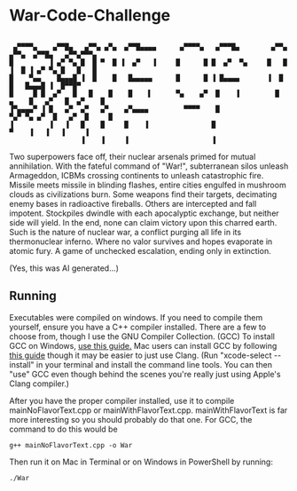 # War-Code-Challenge
```

 ▄▀▀▀▀▄    ▄▀▀█▄   ▄▀▀▄ ▄▀▄  ▄▀▀█▄▄▄▄      ▄▀▀▀▀▄   ▄▀▀▀█▄        ▄▀▀▄    ▄▀▀▄  ▄▀▀█▄   ▄▀▀▄▀▀▀▄ 
█         ▐ ▄▀ ▀▄ █  █ ▀  █ ▐  ▄▀   ▐     █      █ █  ▄▀  ▀▄     █   █    ▐  █ ▐ ▄▀ ▀▄ █   █   █ 
█    ▀▄▄    █▄▄▄█ ▐  █    █   █▄▄▄▄▄      █      █ ▐ █▄▄▄▄       ▐  █        █   █▄▄▄█ ▐  █▀▀█▀  
█     █ █  ▄▀   █   █    █    █    ▌      ▀▄    ▄▀  █    ▐         █   ▄    █   ▄▀   █  ▄▀    █  
▐▀▄▄▄▄▀ ▐ █   ▄▀  ▄▀   ▄▀    ▄▀▄▄▄▄         ▀▀▀▀    █               ▀▄▀ ▀▄ ▄▀  █   ▄▀  █     █   
▐         ▐   ▐   █    █     █    ▐                █                      ▀    ▐   ▐   ▐     ▐   
                  ▐    ▐     ▐                     ▐
```
Two superpowers face off, their nuclear arsenals primed for mutual annihilation. With the fateful command of "War!", subterranean silos unleash Armageddon, ICBMs crossing continents to unleash catastrophic fire. Missile meets missile in blinding flashes, entire cities engulfed in mushroom clouds as civilizations burn. Some weapons find their targets, decimating enemy bases in radioactive fireballs. Others are intercepted and fall impotent. Stockpiles dwindle with each apocalyptic exchange, but neither side will yield. In the end, none can claim victory upon this charred earth. Such is the nature of nuclear war, a conflict purging all life in its thermonuclear inferno. Where no valor survives and hopes evaporate in atomic fury. A game of unchecked escalation, ending only in extinction.

(Yes, this was AI generated...)
## Running
Executables were compiled on windows. If you need to compile them yourself, ensure you have a C++ compiler installed. There are a few to choose from, though I use the GNU Compiler Collection. (GCC) To install GCC on Windows, [use this guide.](https://dev.to/gamegods3/how-to-install-gcc-in-windows-10-the-easier-way-422j) Mac users can install GCC by following [this guide](https://osxdaily.com/2023/05/02/how-install-gcc-mac/) though it may be easier to just use Clang. (Run "xcode-select --install" in your terminal and install the command line tools. You can then "use" GCC even though behind the scenes you're really just using Apple's Clang compiler.)

After you have the proper compiler installed, use it to compile mainNoFlavorText.cpp or mainWithFlavorText.cpp. mainWithFlavorText is far more interesting so you should probably do that one. For GCC, the command to do this would be
```
g++ mainNoFlavorText.cpp -o War
```
Then run it on Mac in Terminal or on Windows in PowerShell by running:
```
./War
```
